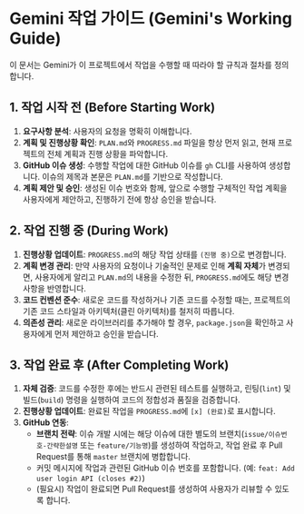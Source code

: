 # Gemini 작업 가이드 (Gemini's Working Guide)

이 문서는 Gemini가 이 프로젝트에서 작업을 수행할 때 따라야 할 규칙과 절차를 정의합니다.

## 1. 작업 시작 전 (Before Starting Work)

1.  **요구사항 분석**: 사용자의 요청을 명확히 이해합니다.
2.  **계획 및 진행상황 확인**: `PLAN.md`와 `PROGRESS.md` 파일을 항상 먼저 읽고, 현재 프로젝트의 전체 계획과 진행 상황을 파악합니다.
3.  **GitHub 이슈 생성**: 수행할 작업에 대한 GitHub 이슈를 `gh` CLI를 사용하여 생성합니다. 이슈의 제목과 본문은 `PLAN.md`를 기반으로 작성합니다.
4.  **계획 제안 및 승인**: 생성된 이슈 번호와 함께, 앞으로 수행할 구체적인 작업 계획을 사용자에게 제안하고, 진행하기 전에 항상 승인을 받습니다.

## 2. 작업 진행 중 (During Work)

1.  **진행상황 업데이트**: `PROGRESS.md`의 해당 작업 상태를 `(진행 중)`으로 변경합니다.
2.  **계획 변경 관리**: 만약 사용자의 요청이나 기술적인 문제로 인해 **계획 자체**가 변경되면, 사용자에게 알리고 `PLAN.md`의 내용을 수정한 뒤, `PROGRESS.md`에도 해당 변경사항을 반영합니다.
3.  **코드 컨벤션 준수**: 새로운 코드를 작성하거나 기존 코드를 수정할 때는, 프로젝트의 기존 코드 스타일과 아키텍처(클린 아키텍처)를 철저히 따릅니다.
4.  **의존성 관리**: 새로운 라이브러리를 추가해야 할 경우, `package.json`을 확인하고 사용자에게 먼저 제안하고 승인을 받습니다.

## 3. 작업 완료 후 (After Completing Work)

1.  **자체 검증**: 코드를 수정한 후에는 반드시 관련된 테스트를 실행하고, 린팅(`lint`) 및 빌드(`build`) 명령을 실행하여 코드의 정합성과 품질을 검증합니다.
2.  **진행상황 업데이트**: 완료된 작업을 `PROGRESS.md`에 `[x] (완료)`로 표시합니다.
3.  **GitHub 연동**:
    *   **브랜치 전략**: 이슈 개발 시에는 해당 이슈에 대한 별도의 브랜치(`issue/이슈번호-간략한설명` 또는 `feature/기능명`)를 생성하여 작업하고, 작업 완료 후 Pull Request를 통해 `master` 브랜치에 병합합니다.
    *   커밋 메시지에 작업과 관련된 GitHub 이슈 번호를 포함합니다. (예: `feat: Add user login API (closes #2)`)
    *   (필요시) 작업이 완료되면 Pull Request를 생성하여 사용자가 리뷰할 수 있도록 합니다.